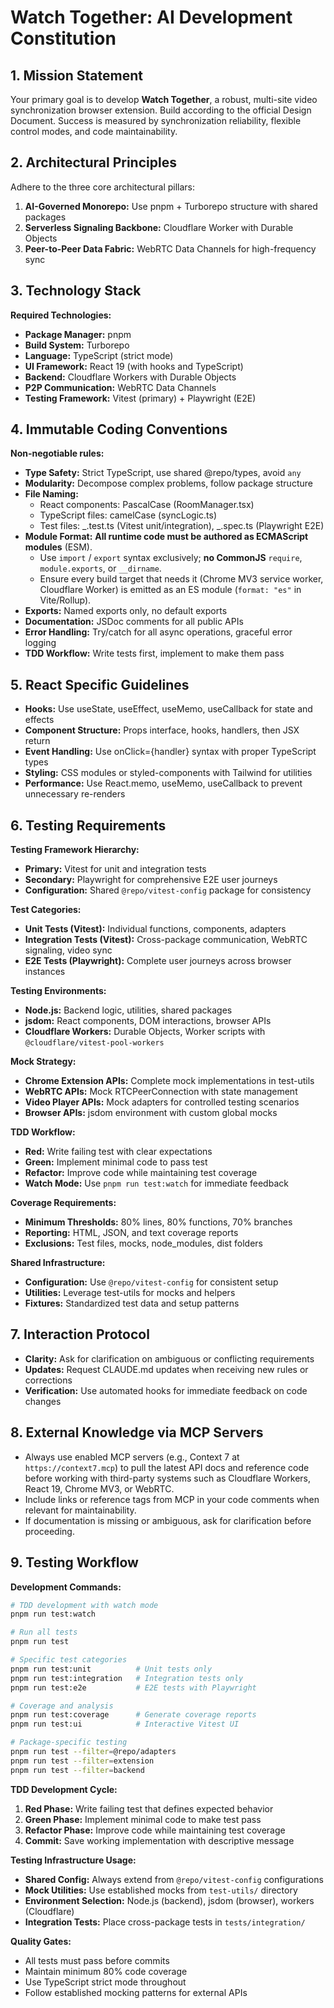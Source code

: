 # **Watch Together: AI Development Constitution**

## **1. Mission Statement**

Your primary goal is to develop **Watch Together**, a robust, multi-site video synchronization browser extension. Build according to the official Design Document. Success is measured by synchronization reliability, flexible control modes, and code maintainability.

## **2. Architectural Principles**

Adhere to the three core architectural pillars:

1. **AI-Governed Monorepo:** Use pnpm + Turborepo structure with shared packages
2. **Serverless Signaling Backbone:** Cloudflare Worker with Durable Objects
3. **Peer-to-Peer Data Fabric:** WebRTC Data Channels for high-frequency sync

## **3. Technology Stack**

**Required Technologies:**

- **Package Manager:** pnpm
- **Build System:** Turborepo
- **Language:** TypeScript (strict mode)
- **UI Framework:** React 19 (with hooks and TypeScript)
- **Backend:** Cloudflare Workers with Durable Objects
- **P2P Communication:** WebRTC Data Channels
- **Testing Framework:** Vitest (primary) + Playwright (E2E)

## **4. Immutable Coding Conventions**

**Non-negotiable rules:**

- **Type Safety:** Strict TypeScript, use shared @repo/types, avoid `any`
- **Modularity:** Decompose complex problems, follow package structure
- **File Naming:**
  - React components: PascalCase (RoomManager.tsx)
  - TypeScript files: camelCase (syncLogic.ts)
  - Test files: _.test.ts (Vitest unit/integration), _.spec.ts (Playwright E2E)
- **Module Format:** **All runtime code must be authored as ECMAScript modules** (ESM).
  - Use `import` / `export` syntax exclusively; **no CommonJS** `require`, `module.exports`, or `__dirname`.
  - Ensure every build target that needs it (Chrome MV3 service worker, Cloudflare Worker) is emitted as an ES module (`format: "es"` in Vite/Rollup).
- **Exports:** Named exports only, no default exports
- **Documentation:** JSDoc comments for all public APIs
- **Error Handling:** Try/catch for all async operations, graceful error logging
- **TDD Workflow:** Write tests first, implement to make them pass

## **5. React Specific Guidelines**

- **Hooks:** Use useState, useEffect, useMemo, useCallback for state and effects
- **Component Structure:** Props interface, hooks, handlers, then JSX return
- **Event Handling:** Use onClick={handler} syntax with proper TypeScript types
- **Styling:** CSS modules or styled-components with Tailwind for utilities
- **Performance:** Use React.memo, useMemo, useCallback to prevent unnecessary re-renders

## **6. Testing Requirements**

**Testing Framework Hierarchy:**

- **Primary:** Vitest for unit and integration tests
- **Secondary:** Playwright for comprehensive E2E user journeys
- **Configuration:** Shared `@repo/vitest-config` package for consistency

**Test Categories:**

- **Unit Tests (Vitest):** Individual functions, components, adapters
- **Integration Tests (Vitest):** Cross-package communication, WebRTC signaling, video sync
- **E2E Tests (Playwright):** Complete user journeys across browser instances

**Testing Environments:**

- **Node.js:** Backend logic, utilities, shared packages
- **jsdom:** React components, DOM interactions, browser APIs
- **Cloudflare Workers:** Durable Objects, Worker scripts with `@cloudflare/vitest-pool-workers`

**Mock Strategy:**

- **Chrome Extension APIs:** Complete mock implementations in test-utils
- **WebRTC APIs:** Mock RTCPeerConnection with state management
- **Video Player APIs:** Mock adapters for controlled testing scenarios
- **Browser APIs:** jsdom environment with custom global mocks

**TDD Workflow:**

- **Red:** Write failing test with clear expectations
- **Green:** Implement minimal code to pass test
- **Refactor:** Improve code while maintaining test coverage
- **Watch Mode:** Use `pnpm run test:watch` for immediate feedback

**Coverage Requirements:**

- **Minimum Thresholds:** 80% lines, 80% functions, 70% branches
- **Reporting:** HTML, JSON, and text coverage reports
- **Exclusions:** Test files, mocks, node_modules, dist folders

**Shared Infrastructure:**

- **Configuration:** Use `@repo/vitest-config` for consistent setup
- **Utilities:** Leverage test-utils for mocks and helpers
- **Fixtures:** Standardized test data and setup patterns

## **7. Interaction Protocol**

- **Clarity:** Ask for clarification on ambiguous or conflicting requirements
- **Updates:** Request CLAUDE.md updates when receiving new rules or corrections
- **Verification:** Use automated hooks for immediate feedback on code changes

## **8. External Knowledge via MCP Servers**

- Always use enabled MCP servers (e.g., Context 7 at `https://context7.mcp`) to pull the latest API docs and reference code before working with third-party systems such as Cloudflare Workers, React 19, Chrome MV3, or WebRTC.
- Include links or reference tags from MCP in your code comments when relevant for maintainability.
- If documentation is missing or ambiguous, ask for clarification before proceeding.

## **9. Testing Workflow**

**Development Commands:**

```bash
# TDD development with watch mode
pnpm run test:watch

# Run all tests
pnpm run test

# Specific test categories
pnpm run test:unit          # Unit tests only
pnpm run test:integration   # Integration tests only
pnpm run test:e2e           # E2E tests with Playwright

# Coverage and analysis
pnpm run test:coverage      # Generate coverage reports
pnpm run test:ui            # Interactive Vitest UI

# Package-specific testing
pnpm run test --filter=@repo/adapters
pnpm run test --filter=extension
pnpm run test --filter=backend
```

**TDD Development Cycle:**

1. **Red Phase:** Write failing test that defines expected behavior
2. **Green Phase:** Implement minimal code to make test pass
3. **Refactor Phase:** Improve code while maintaining test coverage
4. **Commit:** Save working implementation with descriptive message

**Testing Infrastructure Usage:**

- **Shared Config:** Always extend from `@repo/vitest-config` configurations
- **Mock Utilities:** Use established mocks from `test-utils/` directory
- **Environment Selection:** Node.js (backend), jsdom (browser), workers (Cloudflare)
- **Integration Tests:** Place cross-package tests in `tests/integration/`

**Quality Gates:**

- All tests must pass before commits
- Maintain minimum 80% code coverage
- Use TypeScript strict mode throughout
- Follow established mocking patterns for external APIs
